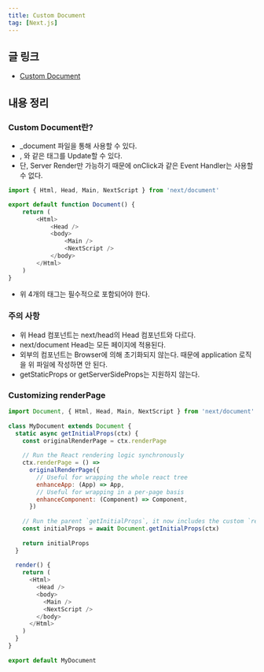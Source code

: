 ```yaml
---
title: Custom Document
tag: [Next.js]
---
```

## 글 링크
- [Custom Document](https://nextjs.org/docs/pages/building-your-application/routing/custom-document)

## 내용 정리
### Custom Document란?
- _document 파일을 통해 사용할 수 있다.
- <html>, <body>와 같은 태그를 Update할 수 있다.
- 단, Server Render만 가능하기 때문에 onClick과 같은 Event Handler는 사용할 수 없다.

```javascript
import { Html, Head, Main, NextScript } from 'next/document'

export default function Document() {
    return (
        <Html>
            <Head />
            <body>
                <Main />
                <NextScript />
            </body>
        </Html>
    )
}
```
- 위 4개의 태그는 필수적으로 포함되어야 한다.

### 주의 사항
- 위 Head 컴포넌트는 next/head의 Head 컴포넌트와 다르다.
- next/document Head는 모든 페이지에 적용된다.
- <Main/> 외부의 컴포넌트는 Browser에 의해 초기화되지 않는다. 때문에 application 로직을 위 파일에 작성하면 안 된다.
- getStaticProps or getServerSideProps는 지원하지 않는다.


### Customizing renderPage
```javascript
import Document, { Html, Head, Main, NextScript } from 'next/document'
 
class MyDocument extends Document {
  static async getInitialProps(ctx) {
    const originalRenderPage = ctx.renderPage
 
    // Run the React rendering logic synchronously
    ctx.renderPage = () =>
      originalRenderPage({
        // Useful for wrapping the whole react tree
        enhanceApp: (App) => App,
        // Useful for wrapping in a per-page basis
        enhanceComponent: (Component) => Component,
      })
 
    // Run the parent `getInitialProps`, it now includes the custom `renderPage`
    const initialProps = await Document.getInitialProps(ctx)
 
    return initialProps
  }
 
  render() {
    return (
      <Html>
        <Head />
        <body>
          <Main />
          <NextScript />
        </body>
      </Html>
    )
  }
}
 
export default MyDocument
```